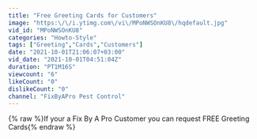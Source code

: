 ```yaml
---
title: "Free Greeting Cards for Customers"
image: "https:\/\/i.ytimg.com\/vi\/MPoNWSOnKU8\/hqdefault.jpg"
vid_id: "MPoNWSOnKU8"
categories: "Howto-Style"
tags: ["Greeting","Cards","Customers"]
date: "2021-10-01T21:06:07+03:00"
vid_date: "2021-10-01T04:51:04Z"
duration: "PT1M16S"
viewcount: "6"
likeCount: "0"
dislikeCount: "0"
channel: "FixByAPro Pest Control"
---
```

{% raw %}If your a Fix By A Pro Customer you can request FREE Greeting Cards{% endraw %}
